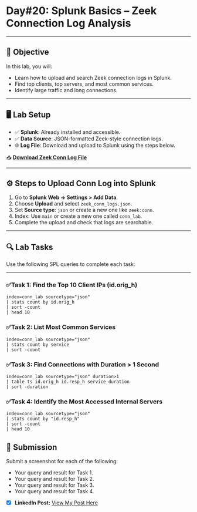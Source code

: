 # Day#20: Splunk Basics – Zeek Connection Log Analysis

---

## 🎯 Objective

In this lab, you will:

- Learn how to upload and search Zeek connection logs in Splunk.
- Find top clients, top servers, and most common services.
- Identify large traffic and long connections.

---

## 🖥️ Lab Setup

- ✅ **Splunk**: Already installed and accessible.
- ✅ **Data Source**: JSON-formatted Zeek-style connection logs.
- 🌐 **Log File**: Download and upload to Splunk using the steps below.

📥 **[Download Zeek Conn Log File](https://raw.githubusercontent.com/0xrajneesh/30-Days-SOC-Challenge-Beginner/refs/heads/main/zeek_conn_logs.json)**

---

## ⚙️ Steps to Upload Conn Log into Splunk

1. Go to **Splunk Web → Settings > Add Data**.
2. Choose **Upload** and select `zeek_conn_logs.json`.
3. Set **Source type**: `json` or create a new one like `zeek:conn`.
4. Index: Use `main` or create a new one called `conn_lab`.
5. Complete the upload and check that logs are searchable.

---

## 🔍 Lab Tasks

Use the following SPL queries to complete each task:

---

### ✅Task 1: Find the Top 10 Client IPs (id.orig_h)

```spl
index=conn_lab sourcetype="json"
| stats count by id.orig_h
| sort -count
| head 10
```

### ✅Task 2: List Most Common Services

```spl
index=conn_lab sourcetype="json"
| stats count by service
| sort -count
```

### ✅Task 3: Find Connections with Duration > 1 Second

```spl
index=conn_lab sourcetype="json" duration>1
| table ts id.orig_h id.resp_h service duration
| sort -duration
```

### ✅Task 4: Identify the Most Accessed Internal Servers

```spl
index=conn_lab sourcetype="json"
| stats count by "id.resp_h"
| sort -count
| head 10
```

## 📸 Submission
Submit a screenshot for each of the following:
- Your query and result for Task 1.
- Your query and result for Task 2.
- Your query and result for Task 3.
- Your query and result for Task 4.

- [x] **LinkedIn Post:** [View My Post Here](https://www.linkedin.com/posts/prajwal-kunte-008869313_cybersecurity-socanalyst-blueteam-activity-7356719831410212864-uzGn?utm_source=share&utm_medium=member_desktop&rcm=ACoAAE-u8sgBVqzP55c4GvPwfw20YNMFfe4EJ7U)